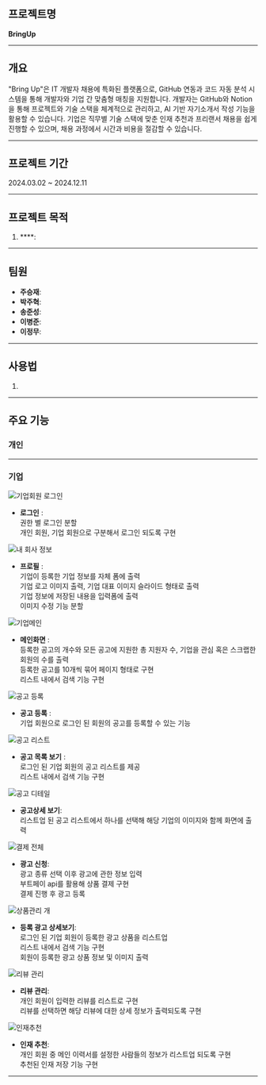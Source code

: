 ## 프로젝트명
**BringUp**

---

## 개요

"Bring Up"은 IT 개발자 채용에 특화된 플랫폼으로, GitHub 연동과 코드 자동 분석 시스템을 통해 개발자와 기업 간 맞춤형 매칭을 지원합니다. 개발자는 GitHub와 Notion을 통해 프로젝트와 기술 스택을 체계적으로 관리하고, AI 기반 자기소개서 작성 기능을 활용할 수 있습니다. 기업은 직무별 기술 스택에 맞춘 인재 추천과 프리랜서 채용을 쉽게 진행할 수 있으며, 채용 과정에서 시간과 비용을 절감할 수 있습니다.

---

## 프로젝트 기간
2024.03.02 ~ 2024.12.11

---

## 프로젝트 목적
1. ****: 

---


## 팀원
- **주승재**:
- **박주혁**:
- **송준성**:
- **이병준**:
- **이정무**:

---

## 사용법
1. 

---

## 주요 기능
### 개인

---
### 기업
![기업회원 로그인](https://github.com/user-attachments/assets/a322b21d-62fd-4ed4-82de-6937a0373318)
- **로그인** :  
권한 별 로그인 분할  
개인 회원, 기업 회원으로 구분해서 로그인 되도록 구현  

![내 회사 정보](https://github.com/user-attachments/assets/2379fe6f-745f-4d10-9527-b446534b2a09)
- **프로필** :    
  기업이 등록한 기업 정보를 자체 폼에 출력  
  기업 로고 이미지 출력, 기업 대표 이미지 슬라이드 형태로 출력  
  기업 정보에 저장된 내용을 입력폼에 출력  
  이미지 수정 기능 분할  

![기업메인](https://github.com/user-attachments/assets/b87c576d-b341-47ca-a8ef-375a49c41d1c)
- **메인화면** :  
  등록한 공고의 개수와 모든 공고에 지원한 총 지원자 수, 기업을 관심 혹은 스크랩한 회원의 수를 출력  
  등록한 공고를 10개씩 묶어 페이지 형태로 구현  
  리스트 내에서 검색 기능 구현  


![공고 등록](https://github.com/user-attachments/assets/2bb6cc3f-848d-47f1-b174-395edcf5c13a)
- **공고 등록** :   
기업 회원으로 로그인 된 회원의 공고를 등록할 수 있는 기능

![공고 리스트](https://github.com/user-attachments/assets/6db88ac6-d9f2-4144-ae00-cb423d939e8a)
- **공고 목록 보기** :  
  로그인 된 기업 회원의 공고 리스트를 제공  
  리스트 내에서 검색 기능 구현  

![공고 디테일](https://github.com/user-attachments/assets/7f0e90c4-7550-466f-8a30-3f2822ec7d06)
- **공고상세 보기**:  
  리스트업 된 공고 리스트에서 하나를 선택해 해당 기업의 이미지와 함께 화면에 출력

![결제 전체](https://github.com/user-attachments/assets/d6f3447c-c51c-42a8-a743-29c99604efe0)
- **광고 신청**:  
  광고 종류 선택 이후 광고에 관한 정보 입력  
  부트페이 api를 활용해 상품 결제 구현  
  결제 진행 후 광고 등록  

![상품관리 개](https://github.com/user-attachments/assets/7c500e4f-92f1-4c95-afe9-7d947066c66c)
- **등록 광고 상세보기**:  
  로그인 된 기업 회원이 등록한 광고 상품을 리스트업  
  리스트 내에서 검색 기능 구현  
  회원이 등록한 광고 상품 정보 및 이미지 출력  

![리뷰 관리](https://github.com/user-attachments/assets/13044541-0d58-467f-a4dc-33a787c43a73)
- **리뷰 관리**:  
  개인 회원이 입력한 리뷰를 리스트로 구현  
  리뷰를 선택하면 해당 리뷰에 대한 상세 정보가 출력되도록 구현  

![인재추천](https://github.com/user-attachments/assets/30e915a4-5ee7-4cea-91ed-9b8b49999e76)
- **인재 추천**:  
  개인 회원 중 메인 이력서를 설정한 사람들의 정보가 리스트업 되도록 구현  
  추천된 인재 저장 기능 구현

---

